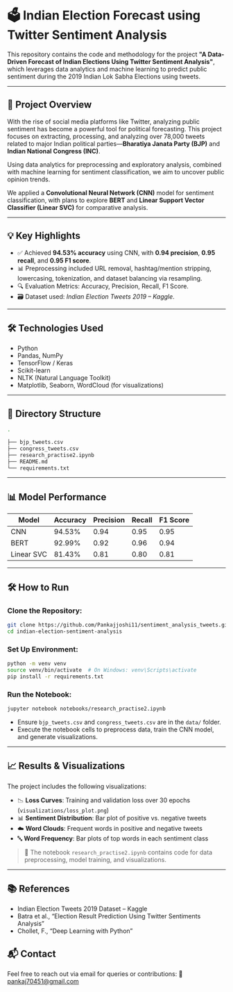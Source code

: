 # 🗳️ Indian Election Forecast using Twitter Sentiment Analysis

This repository contains the code and methodology for the project **"A Data-Driven Forecast of Indian Elections Using Twitter Sentiment Analysis"**, which leverages data analytics and machine learning to predict public sentiment during the 2019 Indian Lok Sabha Elections using tweets.

---

## 📌 Project Overview

With the rise of social media platforms like Twitter, analyzing public sentiment has become a powerful tool for political forecasting. This project focuses on extracting, processing, and analyzing over 78,000 tweets related to major Indian political parties—**Bharatiya Janata Party (BJP)** and **Indian National Congress (INC)**. 

Using data analytics for preprocessing and exploratory analysis, combined with machine learning for sentiment classification, we aim to uncover public opinion trends.

We applied a **Convolutional Neural Network (CNN)** model for sentiment classification, with plans to explore **BERT** and **Linear Support Vector Classifier (Linear SVC)** for comparative analysis.

---

## 💡 Key Highlights

- ✅ Achieved **94.53% accuracy** using CNN, with **0.94 precision**, **0.95 recall**, and **0.95 F1 score**.
- 📊 Preprocessing included URL removal, hashtag/mention stripping, lowercasing, tokenization, and dataset balancing via resampling.
- 🔍 Evaluation Metrics: Accuracy, Precision, Recall, F1 Score.
- 🗃️ Dataset used: *Indian Election Tweets 2019 – Kaggle*.

---

## 🛠️ Technologies Used

- Python
- Pandas, NumPy
- TensorFlow / Keras
- Scikit-learn
- NLTK (Natural Language Toolkit)
- Matplotlib, Seaborn, WordCloud (for visualizations)

---

## 📁 Directory Structure

```bash
.

├── bjp_tweets.csv
├── congress_tweets.csv
├── research_practise2.ipynb
├── README.md
└── requirements.txt
````

---

## 📊 Model Performance

| Model      | Accuracy | Precision | Recall | F1 Score |
| ---------- | -------- | --------- | ------ | -------- |
| CNN        | 94.53%   | 0.94      | 0.95   | 0.95     |
| BERT       | 92.99%   | 0.92      | 0.96   | 0.94     |
| Linear SVC | 81.43%   | 0.81      | 0.80   | 0.81     |

---

## 🛠️ How to Run

### Clone the Repository:

```bash
git clone https://github.com/Pankajjoshi11/sentiment_analysis_tweets.git
cd indian-election-sentiment-analysis
```

### Set Up Environment:

```bash
python -m venv venv
source venv/bin/activate  # On Windows: venv\Scripts\activate
pip install -r requirements.txt
```

### Run the Notebook:

```bash
jupyter notebook notebooks/research_practise2.ipynb
```

* Ensure `bjp_tweets.csv` and `congress_tweets.csv` are in the `data/` folder.
* Execute the notebook cells to preprocess data, train the CNN model, and generate visualizations.

---

## 📈 Results & Visualizations

The project includes the following visualizations:

* 📉 **Loss Curves**: Training and validation loss over 30 epochs (`visualizations/loss_plot.png`)
* 📊 **Sentiment Distribution**: Bar plot of positive vs. negative tweets
* ☁️ **Word Clouds**: Frequent words in positive and negative tweets
* 🔤 **Word Frequency**: Bar plots of top words in each sentiment class

> 📌 The notebook `research_practise2.ipynb` contains code for data preprocessing, model training, and visualizations.

---

## 📚 References

* Indian Election Tweets 2019 Dataset – Kaggle
* Batra et al., “Election Result Prediction Using Twitter Sentiments Analysis”
* Chollet, F., “Deep Learning with Python”

## 📬 Contact

Feel free to reach out via email for queries or contributions:
📧 [pankaj70451@gmail.com](mailto:pankaj70451@gmail.com)

```
